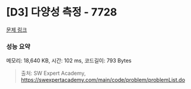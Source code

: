 # [D3] 다양성 측정 - 7728 

[문제 링크](https://swexpertacademy.com/main/code/problem/problemDetail.do?contestProbId=AWq40NEKLyADFARG) 

### 성능 요약

메모리: 18,640 KB, 시간: 102 ms, 코드길이: 793 Bytes



> 출처: SW Expert Academy, https://swexpertacademy.com/main/code/problem/problemList.do